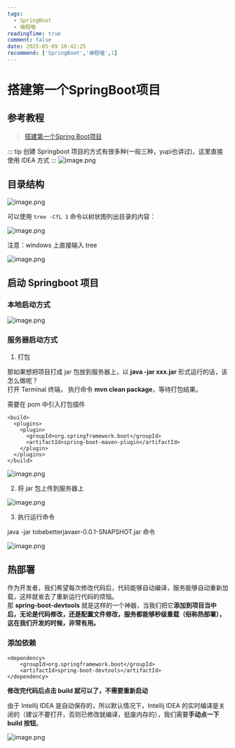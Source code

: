 ```yaml
---
tags:
  - SpringBoot
  - 编程喵
readingTime: true
comment: false
date: 2025-05-09 10:42:25
recommend: ['SpringBoot','编程喵',1]
---
```


# 搭建第一个SpringBoot项目

## 参考教程

>[搭建第一个Spring Boot项目](https://www.yuque.com/itwanger/vn4p17/qpgp46#NA9Hw)

::: tip
创建 Springboot 项目的方式有很多种(一般三种，yupi也讲过)，这里直接使用 IDEA 方式
:::
![image.png](https://imgsbo.oss-cn-shanghai.aliyuncs.com/undefined20250509112038467.png)


## 目录结构

![image.png](https://imgsbo.oss-cn-shanghai.aliyuncs.com/undefined20250509112059146.png)


可以使用 `tree -CfL 3` 命令以树状图列出目录的内容：

![image.png](https://imgsbo.oss-cn-shanghai.aliyuncs.com/undefined20250509112111574.png)


注意：windows 上直接输入 tree

![image.png](https://imgsbo.oss-cn-shanghai.aliyuncs.com/undefined20250509112122302.png)

## 启动 Springboot 项目

### 本地启动方式
![image.png](https://imgsbo.oss-cn-shanghai.aliyuncs.com/undefined20250509112206050.png)




### 服务器启动方式

1. 打包

那如果想把项目打成 jar 包放到服务器上，以 **java -jar xxx.jar** 形式运行的话，该怎么做呢？  
打开 Terminal 终端， 执行命令 **mvn clean package**，等待打包结果。

需要在 pom 中引入打包插件

```
<build>
  <plugins>
    <plugin>
      <groupId>org.springframework.boot</groupId>
      <artifactId>spring-boot-maven-plugin</artifactId>
    </plugin>
  </plugins>
</build>
```

![image.png](https://imgsbo.oss-cn-shanghai.aliyuncs.com/undefined20250509112236595.png)


2. 将 jar 包上传到服务器上

![image.png](https://imgsbo.oss-cn-shanghai.aliyuncs.com/undefined20250509112253088.png)


3. 执行运行命令

java -jar tobebetterjavaer-0.0.1-SNAPSHOT.jar 命令

![image.png](https://imgsbo.oss-cn-shanghai.aliyuncs.com/undefined20250509112311017.png)


## 热部署

作为开发者，我们希望每次修改代码后，代码能够自动编译，服务能够自动重新加载，这样就省去了重新运行代码的烦恼。  
那 **spring-boot-devtools** 就是这样的一个神器，当我们把它**添加到项目当中后，无论是代码修改，还是配置文件修改，服务都能够秒级重载（俗称热部署），这在我们开发的时候，非常有用。**

### 添加依赖

```
<dependency>
    <groupId>org.springframework.boot</groupId>
    <artifactId>spring-boot-devtools</artifactId>
</dependency>
```

**修改完代码后点击 build 就可以了，不需要重新启动**

由于 Intellij IDEA 是自动保存的，所以默认情况下，Intellij IDEA 的实时编译是关闭的（建议不要打开，否则已修改就编译，挺废内存的），我们需要**手动点一下 build 按钮**。

![image.png](https://imgsbo.oss-cn-shanghai.aliyuncs.com/undefined20250509112337326.png)

